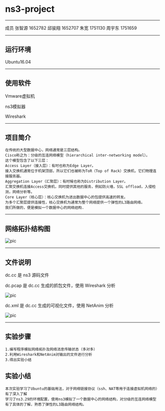 # ns3-project
---




成员
张智源	1652782	
邱骏翔	1652707	
朱宽     1751130
周宇东	1751659

---

## 运行环境

Ubuntu16.04 

---

## 使用软件

Vmware虚拟机

ns3模拟器

Wireshark

---

## 项目简介
	在传统的大型数据中心，网络通常是三层结构。
	Cisco称之为：分级的互连网络模型（hierarchical inter-networking model）。
	这个模型包含了以下三层：
	Access Layer（接入层）：有时也称为Edge Layer。
	接入交换机通常位于机架顶部，所以它们也被称为ToR（Top of Rack）交换机，它们物理连接服务器。
	Aggregation Layer（汇聚层）：有时候也称为Distribution Layer。
	汇聚交换机连接Access交换机，同时提供其他的服务，例如防火墙，SSL offload，入侵检测，网络分析等。
	Core Layer（核心层）：核心交换机为进出数据中心的包提供高速的转发。
	为多个汇聚层提供连接性，核心交换机为通常为整个网络提供一个弹性的L3路由网络。
	我们所做的，便是模拟一个数据中心的网络结构.

---

## 网络拓扑结构图

![pic](https://github.com/acdzh/ns3-project/blob/master/img/dc.jpg)

---

## 文件说明

dc.cc 是 ns3 源码文件

dc.pcap 是 dc.cc 生成的抓包文件，使用 Wireshark 分析

![pic](https://github.com/acdzh/ns3-project/blob/master/img/pcaq.jpg)

dc.xml 是 dc.cc 生成的可视化文件，使用 NetAnim 分析

![pic](https://github.com/acdzh/ns3-project/blob/master/img/xml.png)

---

## 实验步骤

	1.编写程序模拟网络拓扑及网络消息传输状态（多对多）
	2.利用Wireshark和NetAnim对输出的文件进行分析
	3.得出实验小结
## 实验小结

	本次实验学习了Ubuntu的基础用法，对于网络链接协议（ssh、NAT等用于连接虚拟机网络的）有了深入了解
	学习了ns3.29的环境配置，使用ns3模拟了一个数据中心的网络结构，对分级的互连网络模型有了具体的了解，熟悉了弹性的L3路由网络结构。



